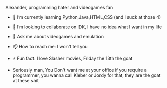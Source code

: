 Alexander, programming hater and videogames fan

- 🌱 I’m currently learning Python,Java,HTML,CSS (and I suck at those 4)
- 👯 I’m looking to collaborate on IDK, I have no idea what I want in my life
- 💬 Ask me about videogames and emulation
- 📫 How to reach me: I won't tell you
- ⚡ Fun fact: I love Slasher movies, Friday the 13th the goat



- Seriously man, You Don't want me at your office if you require a programmer, you wanna call Kleber or Jordy for that, they are the goat at these shit 
